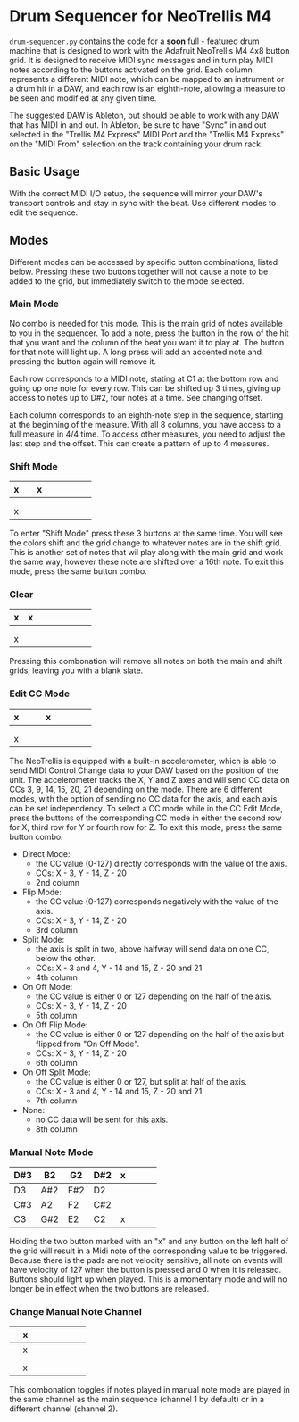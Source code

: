 # Drum Sequencer for NeoTrellis M4

`drum-sequencer.py` contains the code for a **soon** full - featured drum machine that is designed to work with the Adafruit NeoTrellis M4 4x8 button grid. It is designed to receive MIDI sync messages and in turn play MIDI notes according to the buttons activated on the grid. Each column represents a different MIDI note, which can be mapped to an instrument or a drum hit in a DAW, and each row is an eighth-note, allowing a measure to be seen and modified at any given time.

The suggested DAW is Ableton, but should be able to work with any DAW that has MIDI in and out. In Ableton, be sure to have "Sync" in and out selected in the "Trellis M4 Express" MIDI Port and the "Trellis M4 Express" on the "MIDI From" selection on the track containing your drum rack.

## Basic Usage

With the correct MIDI I/O setup, the sequence will mirror your DAW's transport controls and stay in sync with the beat. Use different modes to edit the sequence.

## Modes

Different modes can be accessed by specific button combinations, listed below. Pressing these two buttons together will not cause a note to be added to the grid, but immediately switch to the mode selected.

### Main Mode

No combo is needed for this mode. This is the main grid of notes available to you in the sequencer. To add a note, press the button in the row of the hit that you want and the column of the beat you want it to play at. The button for that note will light up. A long press will add an accented note and pressing the button again will remove it.

Each row corresponds to a MIDI note, stating at C1 at the bottom row and going up one note for every row. This can be shifted up 3 times, giving up access to notes up to D#2, four notes at a time. See changing offset.

Each column corresponds to an eighth-note step in the sequence, starting at the beginning of the measure. With all 8 columns, you have access to a full measure in 4/4 time. To access other measures, you need to adjust the last step and the offset. This can create a pattern of up to 4 measures.

### Shift Mode

| x   |     | x   |     |     |     |     |     |
| --- | --- | --- | --- | --- | --- | --- | --- |
|     |     |     |     |     |     |     |     |
|     |     |     |     |     |     |     |     |
| x   |     |     |     |     |     |     |     |

To enter "Shift Mode" press these 3 buttons at the same time. You will see the colors shift and the grid change to whatever notes are in the shift grid. This is another set of notes that wil play along with the main grid and work the same way, however these note are shifted over a 16th note. To exit this mode, press the same button combo.


### Clear

| x   | x   |     |     |     |     |     |     |
| --- | --- | --- | --- | --- | --- | --- | --- |
|     |     |     |     |     |     |     |     |
|     |     |     |     |     |     |     |     |
| x   |     |     |     |     |     |     |     |

Pressing this combonation will remove all notes on both the main and shift grids, leaving you with a blank slate.

### Edit CC Mode

| x   |     |     | x   |     |     |     |     |
| --- | --- | --- | --- | --- | --- | --- | --- |
|     |     |     |     |     |     |     |     |
|     |     |     |     |     |     |     |     |
| x   |     |     |     |     |     |     |     |

The NeoTrellis is equipped with a built-in accelerometer, which is able to send MIDI Control Change data to your DAW based on the position of the unit. The accelerometer tracks the X, Y and Z axes and will send CC data on CCs 3, 9, 14, 15, 20, 21 depending on the mode. There are 6 different modes, with the option of sending no CC data for the axis, and each axis can be set independency. To select a CC mode while in the CC Edit Mode, press the buttons of the corresponding CC mode in either the second row for X, third row for Y or fourth row for Z. To exit this mode, press the same button combo.

- Direct Mode:
  - the CC value (0-127) directly corresponds with the value of the axis.
  - CCs: X - 3, Y - 14, Z - 20
  - 2nd column
- Flip Mode:
  - the CC value (0-127) corresponds negatively with the value of the axis.
  - CCs: X - 3, Y - 14, Z - 20
  - 3rd column
- Split Mode:
  - the axis is split in two, above halfway will send data on one CC, below the other.
  - CCs: X - 3 and 4, Y - 14 and 15, Z - 20 and 21
  - 4th column
- On Off Mode:
  - the CC value is either 0 or 127 depending on the half of the axis.
  - CCs: X - 3, Y - 14, Z - 20
  - 5th column
- On Off Flip Mode:
  - the CC value is either 0 or 127 depending on the half of the axis but flipped from "On Off Mode".
  - CCs: X - 3, Y - 14, Z - 20
  - 6th column
- On Off Split Mode:
  - the CC value is either 0 or 127, but split at half of the axis.
  - CCs: X - 3 and 4, Y - 14 and 15, Z - 20 and 21
  - 7th column
- None:
  - no CC data will be sent for this axis.
  - 8th column

### Manual Note Mode

| D#3 | B2  | G2  | D#2 |  x  |     |     |     |
| --- | --- | --- | --- | --- | --- | --- | --- |
| D3  | A#2 | F#2 | D2  |     |     |     |     |
| C#3 | A2  | F2  | C#2 |     |     |     |     |
| C3  | G#2 | E2  | C2  |  x  |     |     |     |

Holding the two button marked with an "x" and any button on the left half of the grid will result in a Midi note of the corresponding value to be triggered. Because there is the pads are not velocity sensitive, all note on events will have velocity of 127 when the button is pressed and 0 when it is released. Buttons should light up when played. This is a momentary mode and will no longer be in effect when the two buttons are released.

### Change Manual Note Channel

|     |  x  |     |     |     |     |     |     |
| --- | --- | --- | --- | --- | --- | --- | --- |
|     |  x  |     |     |     |     |     |     |
|     |     |     |     |     |     |     |     |
|     |  x  |     |     |     |     |     |     |

This combonation toggles if notes played in manual note mode are played in the same channel as the main sequence (channel 1 by default) or in a different channel (channel 2).
